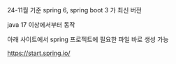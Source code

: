 24-11월 기준 spring 6, spring boot 3 가 최신 버전

java 17 이상에서부터 동작

아래 사이트에서 spring 프로젝트에 필요한 파일 바로 생성 가능

https://start.spring.io/
